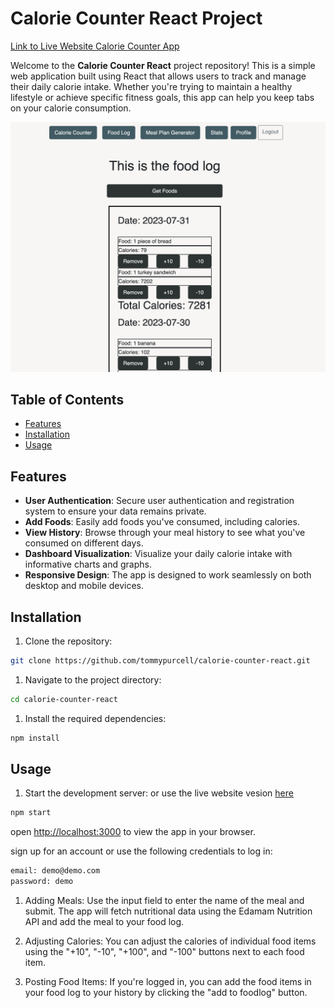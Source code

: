 # Calorie Counter React Project

<!-- link to render url -->

[Link to Live Website Calorie Counter App](https://calorie-counter-mcz6.onrender.com/)

Welcome to the **Calorie Counter React** project repository! This is a simple web application built using React that allows users to track and manage their daily calorie intake. Whether you're trying to maintain a healthy lifestyle or achieve specific fitness goals, this app can help you keep tabs on your calorie consumption.

![Calorie Counter](/public/images/Screen%20Shot%202023-08-09%20at%209.02.16%20PM.png)

## Table of Contents

- [Features](#features)
- [Installation](#installation)
- [Usage](#usage)

## Features

- **User Authentication**: Secure user authentication and registration system to ensure your data remains private.
- **Add Foods**: Easily add foods you've consumed, including calories.
- **View History**: Browse through your meal history to see what you've consumed on different days.
- **Dashboard Visualization**: Visualize your daily calorie intake with informative charts and graphs.
- **Responsive Design**: The app is designed to work seamlessly on both desktop and mobile devices.

## Installation

1. Clone the repository:

```bash
git clone https://github.com/tommypurcell/calorie-counter-react.git
```

1. Navigate to the project directory:

```bash
cd calorie-counter-react
```

1. Install the required dependencies:

```bash
npm install
```

## Usage

1. Start the development server:
   or use the live website vesion [here](https://calorie-counter-mcz6.onrender.com/)

```bash
npm start
```

open [http://localhost:3000](http://localhost:3000) to view the app in your browser.

sign up for an account or use the following credentials to log in:

```bash
email: demo@demo.com
password: demo
```

1. Adding Meals: Use the input field to enter the name of the meal and submit. The app will fetch nutritional data using the Edamam Nutrition API and add the meal to your food log.

1. Adjusting Calories: You can adjust the calories of individual food items using the "+10", "-10", "+100", and "-100" buttons next to each food item.

1. Posting Food Items: If you're logged in, you can add the food items in your food log to your history by clicking the "add to foodlog" button.
